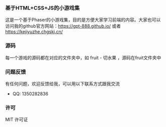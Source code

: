 ### 基于HTML+CSS+JS的小游戏集
这是一个基于Phaser的小游戏集，目的是方便大家学习前端的内容。大家也可以访问我的github官方网站：https://gpt-888.github.io/ 或者 https://kejiyuzhe.chgskj.cn/

### 源码
每一个游戏的源码都在对应的文件夹中，如 fruit - 切水果 ，源码在fruit文件夹中

### 问题反馈
有任何问题，欢迎反馈给我，可以用以下联系方式跟我交流
* QQ: 1350282836

### 许可
MIT 许可证

